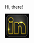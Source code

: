 
Hi, there!

<a href="https://www.linkedin.com/in/IDonev/" target='_blank' rel='noopener noreferrer'><img src="https://github.com/MrDonev/MrDonev/blob/main/linkedin.jpeg" alt='linkedin'/></a>
